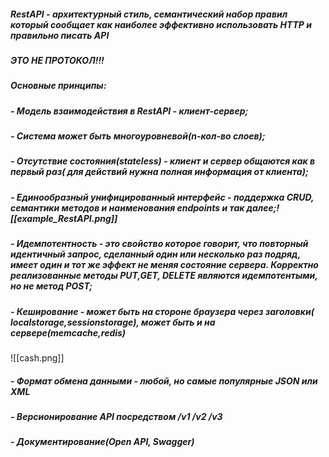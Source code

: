 ##### **RestAPI** - архитектурный стиль, семантический набор правил который сообщает как наиболее эффективно использовать HTTP и правильно писать API

##### **ЭТО НЕ ПРОТОКОЛ!!!**

##### **Основные принципы:**
##### - Модель взаимодействия в RestAPI - клиент-сервер;
##### - Система может быть многоуровневой(n-кол-во слоев);
##### - Отсутствие состояния(stateless) - клиент и сервер общаются как в первый раз( для действий нужна полная информация от клиента);
##### - Единообразный унифицированный интерфейс - поддержка CRUD, семантики методов и наименования endpoints и так далее;![[example_RestAPI.png]]
##### - Идемпотентность - это свойство которое говорит, что повторный идентичный запрос, сделанный один или несколько раз подряд, имеет один и тот же эффект не меняя состояние сервера. Корректно реализованные методы PUT,GET, DELETE являются идемпотентыми, но не метод POST;
##### - Кеширование - может быть на стороне браузера через заголовки( localstorage,sessionstorage), может быть и на сервере(memcache,redis)
![[cash.png]]
##### - Формат обмена данными - любой, но самые популярные JSON или XML
##### - Версионирование API посредством /v1 /v2 /v3
##### - Документирование(Open API, Swagger)